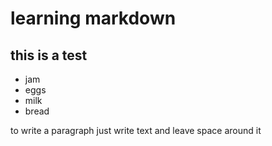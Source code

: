 # learning markdown

## this is a test

* jam
* eggs
* milk
* bread

to write a paragraph just write text and leave space around it
